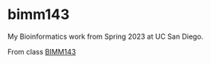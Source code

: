 # bimm143

My Bioinformatics work from Spring 2023 at UC San Diego.

From class [BIMM143](https://bioboot.github.io/bimm143_S23/)
